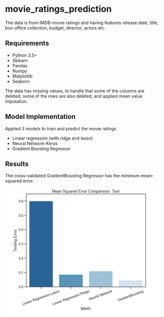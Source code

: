 # movie_ratings_prediction
The data is from IMDB-movie ratings and having features release date, title, box-office collection, budget, director, actors etc. 

## Requirements
* Python 3.5+
* Sklearn
* Pandas
* Numpy
* Matplotlib
* Seaborn

The data has missing values, to handle that some of the columns are deleted, some of the rows are also deleted, and applied mean value imputation. 

## Model Implementation

Applied 3 models to train and predict the movie ratings
* Linear regression (with ridge and lasso)
* Neural Network-Keras
* Gradient Boosting Regressor

## Results

The cross-validated GradientBossting Regressor has the minimum mean-squared error. 

![](model.JPG)
